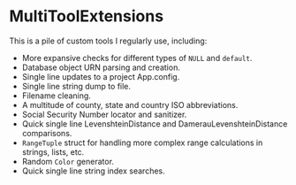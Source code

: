 # MultiToolExtensions
This is a pile of custom tools I regularly use, including:
- More expansive checks for different types of `NULL` and `default`.
- Database object URN parsing and creation.
- Single line updates to a project App.config.
- Single line string dump to file.
- Filename cleaning.
- A multitude of county, state and country ISO abbreviations.
- Social Security Number locator and sanitizer.
- Quick single line LevenshteinDistance and DamerauLevenshteinDistance comparisons.
- `RangeTuple` struct for handling more complex range calculations in strings, lists, etc.
- Random `Color` generator.
- Quick single line string index searches.